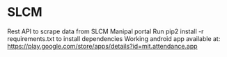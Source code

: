 # SLCM
Rest API to scrape data from SLCM Manipal portal
Run pip2 install -r requirements.txt to install dependencies
Working android app available at: https://play.google.com/store/apps/details?id=mit.attendance.app
